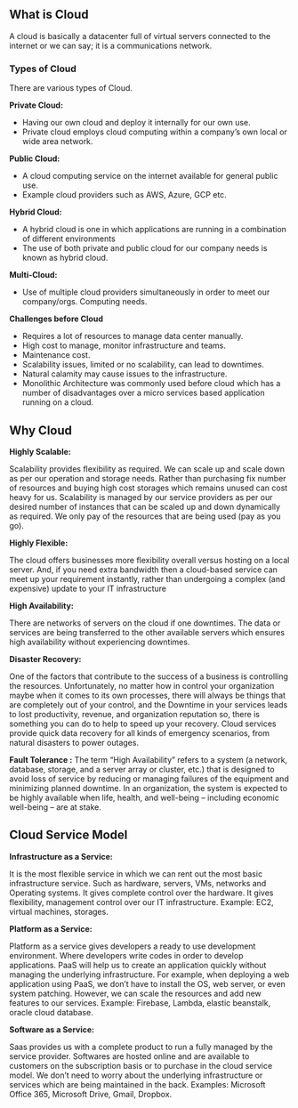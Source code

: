 <h2>What is Cloud</h2>


A cloud is basically a datacenter full of virtual servers connected to the internet or we can say; it is a communications network.

<h3> Types of Cloud </h3>

There are various types of Cloud.

<b>Private Cloud:</b>
-	Having our own cloud and deploy it internally for our own use. 
-	Private cloud employs cloud computing within a company’s own local or wide area network.

<b>Public Cloud:</b> 
-	A cloud computing service on the internet available for general public use.
-	Example cloud providers such as AWS, Azure, GCP etc.

<b>Hybrid Cloud:</b>

- A hybrid cloud is one in which applications are running in a combination of different environments
-	The use of both private and public cloud for our company needs is known as hybrid cloud.

<b>Multi-Cloud: </b>
-	 Use of multiple cloud providers simultaneously in order to meet our company/orgs. Computing needs.

<b>Challenges before Cloud</b>

-	Requires a lot of resources to manage data center manually.
-	High cost to manage, monitor infrastructure and teams. 
-	Maintenance cost.
-	Scalability issues, limited or no scalability, can lead to downtimes. 
-	Natural calamity may cause issues to the infrastructure.
-	Monolithic Architecture was commonly used before cloud which has a number of disadvantages over a micro services based application running on a cloud. 


<h2> Why Cloud </h2>

<b>Highly Scalable:</b>

Scalability provides flexibility as required. We can scale up and scale down as per our operation and storage needs. Rather than purchasing fix number of resources and buying high cost storages which remains unused can cost heavy for us. Scalability is managed by our service providers as per our desired number of instances that can be scaled up and down dynamically as required. We only pay of the resources that are being used (pay as you go).

<b>Highly Flexible: </b>

The cloud offers businesses more flexibility overall versus hosting on a local server. And, if you need extra bandwidth then a cloud-based service can meet up your requirement instantly, rather than undergoing a complex (and expensive) update to your IT infrastructure

<b>High Availability:</b>

There are networks of servers on the cloud if one downtimes. The data or services are being transferred to the other available servers which ensures high availability without experiencing downtimes.

<b> Disaster Recovery: </b>

One of the factors that contribute to the success of a business is controlling the resources. Unfortunately, no matter how in control your organization maybe when it comes to its own processes, there will always be things that are completely out of your control, and the Downtime in your services leads to lost productivity, revenue, and organization reputation so, there is something you can do to help to speed up your recovery. Cloud services provide quick data recovery for all kinds of emergency scenarios, from natural disasters to power outages.

<b> Fault Tolerance :</b>
The term “High Availability” refers to a system (a network, database, storage, and a server array or cluster, etc.) that is designed to avoid loss of service by reducing or managing failures of the equipment and minimizing planned downtime. In an organization, the system is expected to be highly available when life, health, and well-being – including economic well-being – are at stake.





<h2> Cloud Service Model </h2>

<b>Infrastructure as a Service:</b> 

It is the most flexible service in which we can rent out the most basic infrastructure service. Such as hardware, servers, VMs, networks and Operating systems. It gives complete control over the hardware.
It gives flexibility, management control over our IT infrastructure.
Example: EC2, virtual machines, storages. 

<b>Platform as a Service:</b>

Platform as a service gives developers a ready to use development environment. Where developers write codes in order to develop applications.
PaaS will help us to create an application quickly without managing the underlying infrastructure. For example, when deploying a web application using PaaS, we don’t have to install the OS, web server, or even system patching. However, we can scale the resources and add new features to our services. 
Example: Firebase, Lambda, elastic beanstalk, oracle cloud database.

<b>Software as a Service:</b>

Saas provides us with a complete product to run a fully managed by the service provider.
Softwares are hosted online and are available to customers on the subscription basis or to purchase in the cloud service model.
We don’t need to worry about the underlying infrastructure or services which are being maintained in the back.
Examples: Microsoft Office 365, Microsoft Drive, Gmail, Dropbox. 


